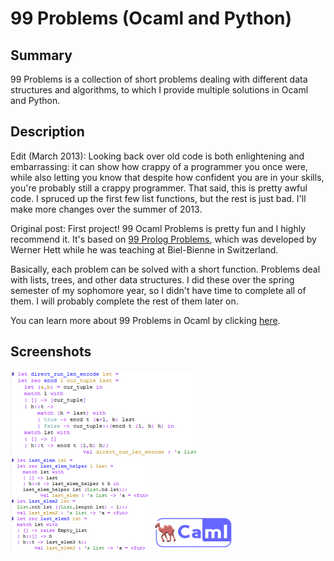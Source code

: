# 99 Problems (Ocaml and Python) #

## Summary ##

99 Problems is a collection of short problems dealing with different data structures and algorithms, to which I provide multiple solutions in Ocaml and Python.

## Description ##

Edit (March 2013): Looking back over old code is both enlightening and embarrassing: it can show how crappy of a programmer you once were, while also letting you know that despite how confident you are in your skills, you're probably still a crappy programmer. That said, this is pretty awful code. I spruced up the first few list functions, but the rest is just bad. I'll make more changes over the summer of 2013. 

Original post: First project! 99 Ocaml Problems is pretty fun and I highly recommend it. It's based on [99 Prolog Problems](https://sites.google.com/site/prologsite/prolog-problems), which was developed by Werner Hett while he was teaching at Biel-Bienne in Switzerland. 

Basically, each problem can be solved with a short function. Problems deal with lists, trees, and other data structures. I did these over the spring semester of my sophomore year, so I didn't have time to complete all of them. I will probably complete the rest of them later on. 

You can learn more about 99 Problems in Ocaml by clicking [here](http://www.christiankissig.de/cms/index.php/programming/217-99-problems-in-ocaml).

## Screenshots ##

![Direct encode](assets/direct_encode.png) ![Last element](assets/last_elem.png) ![Ocaml](assets/ocaml.png)
